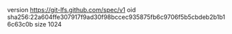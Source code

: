 version https://git-lfs.github.com/spec/v1
oid sha256:22a604ffe307917f9ad30f98bccec935875fb6c9706f5b5cbdeb2b1b16c63c0b
size 1024
